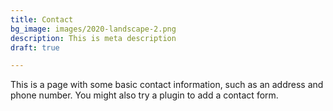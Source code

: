 ```yaml
---
title: Contact
bg_image: images/2020-landscape-2.png
description: This is meta description
draft: true

---
```

This is a page with some basic contact information, such as an address and phone number. You might also try a plugin to add a contact form.